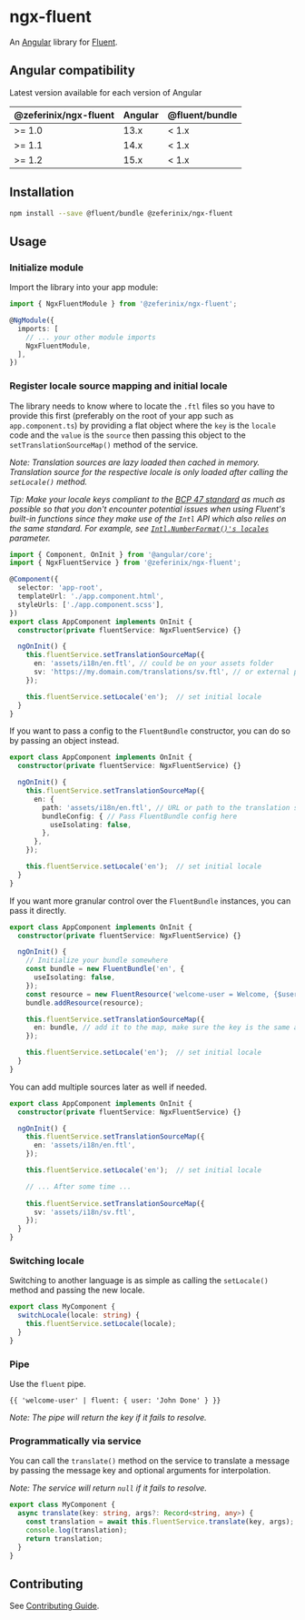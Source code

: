 # ngx-fluent

An [Angular](https://angular.io/) library for [Fluent](https://projectfluent.org/).

## Angular compatibility

Latest version available for each version of Angular

 | @zeferinix/ngx-fluent | Angular | @fluent/bundle |
 | --------------------- | ------- | -------------- |
 | >= 1.0                | 13.x    | < 1.x          |
 | >= 1.1                | 14.x    | < 1.x          |
 | >= 1.2                | 15.x    | < 1.x          |

## Installation

```bash
npm install --save @fluent/bundle @zeferinix/ngx-fluent 
```

## Usage

### Initialize module

Import the library into your app module:

```ts
import { NgxFluentModule } from '@zeferinix/ngx-fluent';

@NgModule({
  imports: [
    // ... your other module imports
    NgxFluentModule,
  ],
})
```

### Register locale source mapping and initial locale

The library needs to know where to locate the `.ftl` files so you have to provide this first (preferably on the root of your app such as `app.component.ts`) by providing a flat object where the `key` is the `locale` code and the `value` is the `source` then passing this object to the `setTranslationSourceMap()` method of the service.

*Note: Translation sources are lazy loaded then cached in memory. Translation source for the respective locale is only loaded after calling the `setLocale()` method.*

*Tip: Make your locale keys compliant to the [BCP 47 standard](https://en.wikipedia.org/wiki/IETF_language_tag) as much as possible so that you don't encounter potential issues when using Fluent's built-in functions since they make use of the `Intl` API which also relies on the same standard. For example, see [`Intl.NumberFormat()'s locales`](https://developer.mozilla.org/en-US/docs/Web/JavaScript/Reference/Global_Objects/Intl/NumberFormat/NumberFormat#parameters) parameter.*

```ts
import { Component, OnInit } from '@angular/core';
import { NgxFluentService } from '@zeferinix/ngx-fluent';

@Component({
  selector: 'app-root',
  templateUrl: './app.component.html',
  styleUrls: ['./app.component.scss'],
})
export class AppComponent implements OnInit {
  constructor(private fluentService: NgxFluentService) {}

  ngOnInit() {
    this.fluentService.setTranslationSourceMap({
      en: 'assets/i18n/en.ftl', // could be on your assets folder
      sv: 'https://my.domain.com/translations/sv.ftl', // or external provided you don't get CORS issues
    });

    this.fluentService.setLocale('en');  // set initial locale
  }
}
```

If you want to pass a config to the `FluentBundle` constructor, you can do so by passing an object instead.

```ts
export class AppComponent implements OnInit {
  constructor(private fluentService: NgxFluentService) {}

  ngOnInit() {
    this.fluentService.setTranslationSourceMap({
      en: { 
        path: 'assets/i18n/en.ftl', // URL or path to the translation source
        bundleConfig: { // Pass FluentBundle config here
          useIsolating: false,
        }, 
      },
    });

    this.fluentService.setLocale('en');  // set initial locale
  }
}
```

If you want more granular control over the `FluentBundle` instances, you can pass it directly.

```ts
export class AppComponent implements OnInit {
  constructor(private fluentService: NgxFluentService) {}

  ngOnInit() {
    // Initialize your bundle somewhere
    const bundle = new FluentBundle('en', {
      useIsolating: false,
    });
    const resource = new FluentResource('welcome-user = Welcome, {$user}!');
    bundle.addResource(resource);

    this.fluentService.setTranslationSourceMap({
      en: bundle, // add it to the map, make sure the key is the same as the locale
    });

    this.fluentService.setLocale('en');  // set initial locale
  }
}
```

You can add multiple sources later as well if needed.

```ts
export class AppComponent implements OnInit {
  constructor(private fluentService: NgxFluentService) {}

  ngOnInit() {
    this.fluentService.setTranslationSourceMap({
      en: 'assets/i18n/en.ftl',
    });

    this.fluentService.setLocale('en');  // set initial locale

    // ... After some time ...
    
    this.fluentService.setTranslationSourceMap({
      sv: 'assets/i18n/sv.ftl',
    });
  }
}
```

### Switching locale

Switching to another language is as simple as calling the `setLocale()` method and passing the new locale.

```ts
export class MyComponent {
  switchLocale(locale: string) {
    this.fluentService.setLocale(locale);
  }
}
```

### Pipe

Use the `fluent` pipe.

```angular
{{ 'welcome-user' | fluent: { user: 'John Done' } }}
```

*Note: The pipe will return the key if it fails to resolve.*

### Programmatically via service

You can call the `translate()` method on the service to translate a message by passing the message key and optional arguments for interpolation.

*Note: The service will return `null` if it fails to resolve.*

```ts
export class MyComponent {
  async translate(key: string, args?: Record<string, any>) {
    const translation = await this.fluentService.translate(key, args);
    console.log(translation);
    return translation;
  }
}
```

## Contributing

See [Contributing Guide](/CONTRIBUTING.md).
